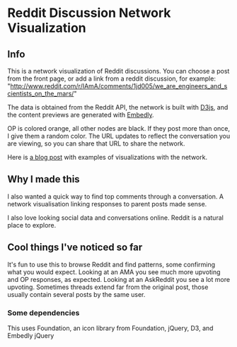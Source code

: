 # Reddit Discussion Network Visualization
## Info
This is a network visualization of Reddit discussions.  You can choose a post
from the front page, or add a link from a reddit discussion, for example:
"http://www.reddit.com/r/IAmA/comments/1jd005/we_are_engineers_and_scientists_on_the_mars/"

The data is obtained from the Reddit API, the network is built with
[D3js](http://d3js.org/), and
the content previews are generated with
[Embedly](https://github.com/embedly/embedly-jquery).

OP is colored orange, all other nodes are black. If they post more than once, I
give them a random color.  The URL updates to reflect the conversation you are
viewing, so you can share that URL to share the network.

Here is [a blog post](http://blog.embed.ly/post/57097477000/visualizing-discussions-on-reddit-with-a-d3-network-and) with examples of visualizations with the network.

## Why I made this
I also wanted a quick way to find top comments
through a conversation.  A network visualisation linking responses to parent
posts made sense.

I also love looking social data and conversations online. Reddit is a natural
place to explore.

## Cool things I've noticed so far
It's fun to use this to browse Reddit and find patterns, some confirming what
you would expect.  Looking at an AMA you see much more upvoting and OP responses, as expected.
Looking at an AskReddit you see a lot more upvoting.  Sometimes threads extend
far from the original post, those usually contain several posts by the same
user.

### Some dependencies
This uses Foundation, an icon library from Foundation, jQuery, D3, and Embedly jQuery
